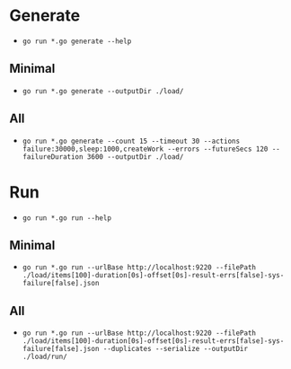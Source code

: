 # Generate
- `go run *.go generate --help`

## Minimal
- `go run *.go generate --outputDir ./load/`

## All
- `go run *.go generate --count 15 --timeout 30 --actions failure:30000,sleep:1000,createWork --errors --futureSecs 120 --failureDuration 3600 --outputDir ./load/`

# Run 
- `go run *.go run --help`

## Minimal
- `go run *.go run --urlBase http://localhost:9220 --filePath ./load/items[100]-duration[0s]-offset[0s]-result-errs[false]-sys-failure[false].json`

## All
- `go run *.go run --urlBase http://localhost:9220 --filePath ./load/items[100]-duration[0s]-offset[0s]-result-errs[false]-sys-failure[false].json --duplicates --serialize --outputDir ./load/run/`

